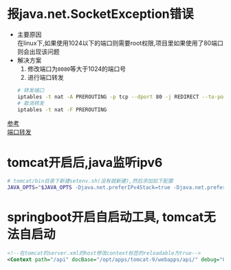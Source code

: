 # 报java.net.SocketException错误
* 主要原因  
在linux下,如果使用1024以下的端口则需要root权限,项目里如果使用了80端口则会出现该问题
* 解决方案
    1. 修改端口为`8080`等大于1024的端口号
    2. 进行端口转发
    ```bash
    # 转发端口
    iptables -t nat -A PREROUTING -p tcp --dport 80 -j REDIRECT --to-port 8080
    # 取消转发
    iptables -t nat -F PREROUTING
    ```

[参考](https://www.cnblogs.com/dongxiao-yang/p/4410371.html)  
[端口转发](https://blog.csdn.net/w892824196/article/details/81201444)

# tomcat开启后,java监听ipv6
```bash
# tomcat/bin目录下新建setenv.sh(没有就新建),然后添加如下配置
JAVA_OPTS="$JAVA_OPTS -Djava.net.preferIPv4Stack=true -Djava.net.preferIPv4Addresses=true "
```

# springboot开启自启动工具, tomcat无法自启动
```xml
<!--在tomcat的server.xml的host修改context标签的reloadable为true-->
<Context path="/api" docBase="/opt/apps/tomcat-9/webapps/api/" debug="0" reloadable="true" />
```